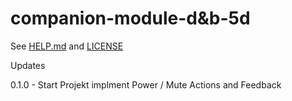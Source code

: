 # companion-module-d&b-5d

See [HELP.md](./companion/HELP.md) and [LICENSE](./LICENSE)

Updates

0.1.0 - Start Projekt implment Power / Mute Actions and Feedback